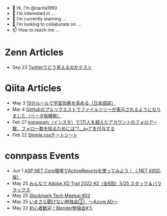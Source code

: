 - 👋 Hi, I’m @narita1980
- 👀 I’m interested in ...
- 🌱 I’m currently learning ...
- 💞️ I’m looking to collaborate on ...
- 📫 How to reach me ...

# Zenn Articles

<!-- profile updater begin: zenn -->
- Sep 23 [Twitterでどう見えるのかテスト](https://zenn.dev/narita1980/articles/cbb21f8d7f785752d6ac)
<!-- profile updater end: zenn -->

# Qiita Articles

<!-- profile updater begin: qiita -->
- May 3 [15分ルールで学習効果を高める（日本語訳）](https://qiita.com/narita1980/items/d0ad5246344fc6e4380f)
- Mar 4 [GitHubのプルリクエストでファイルツリーが表示されるようになりました（ベータ版機能）](https://qiita.com/narita1980/items/bee2c5232342a51e0415)
- Feb 27 [Instagram（インスタ）で1万人を超えたアカウントのフォロアー数、フォロー数を知るためには"?__a=1"を付与する](https://qiita.com/narita1980/items/630b7014fa893461b991)
- Feb 22 [Simple.cssチートシート](https://qiita.com/narita1980/items/fd2ccf0e91944aab9fd5)
<!-- profile updater end: qiita -->

# connpass Events

<!-- profile updater begin: connpass -->
- Jun 1 [ASP.NET Core環境でActiveReportsを使ってみよう！（.NET 6対応版）](https://grapecity-dev-tools.connpass.com/event/247299/)
- May 25 [みんなで Adobe XD Trail 2022 #2（全6回）5/25 スタック＆パララックス](https://xdtrail.connpass.com/event/245363/)
- May 25 [Stockmark Tech Meetup #02](https://stockmark.connpass.com/event/247318/)
- May 25 [いまさら聞けない勉強会②　～Azure AD～](https://connpass.com/event/247056/)
- May 22 [初心者歓迎！Blender勉強会#５](https://c-sagyoba-benkyoukai.connpass.com/event/247412/)
<!-- profile updater end: connpass -->

<!---
narita1980/narita1980 is a ✨ special ✨ repository because its `README.md` (this file) appears on your GitHub profile.
You can click the Preview link to take a look at your changes.
--->
